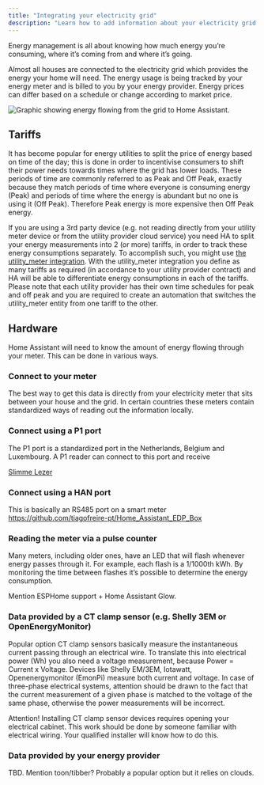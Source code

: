 ```yaml
---
title: "Integrating your electricity grid"
description: "Learn how to add information about your electricity grid to Home Assistant home energy management."
---
```


Energy management is all about knowing how much energy you’re consuming, where it’s coming from and where it’s going.

Almost all houses are connected to the electricity grid which provides the energy your home will need. The energy usage is being tracked by your energy meter and is billed to you by your energy provider. Energy prices can differ based on a schedule or change according to market price.

<img src='/images/docs/energy/grid.png' alt='Graphic showing energy flowing from the grid to Home Assistant.' style='border: 0;box-shadow: none;'>

## Tariffs

It has become popular for energy utilities to split the price of energy based on time of the day; this is done in order to incentivise consumers to shift their power needs towards times where the grid has lower loads. These periods of time are commonly referred to as Peak and Off Peak, exactly because they match periods of time where everyone is consuming energy (Peak) and periods of time where the energy is abundant but no one is using it (Off Peak). Therefore Peak energy is more expensive then Off Peak energy.

If you are using a 3rd party device (e.g. not reading directly from your utility meter device or from the utility provider cloud service) you need HA to split your energy measurements into 2 (or more) tariffs, in order to track these energy consumptions separately. To accomplish such, you might use [the utility_meter integration](/integrations/utility_meter/). With the utility_meter integration you define as many tariffs as required (in accordance to your utility provider contract) and HA will be able to differentiate energy consumptions in each of the tariffs. Please note that each utility provider has their own time schedules for peak and off peak and you are required to create an automation that switches the utility_meter entity from one tariff to the other.

## Hardware

Home Assistant will need to know the amount of energy flowing through your meter. This can be done in various ways.

### Connect to your meter

The best way to get this data is directly from your electricity meter that sits between your house and the grid. In certain countries these meters contain standardized ways of reading out the information locally.

### Connect using a P1 port

The P1 port is a standardized port in the Netherlands, Belgium and Luxembourg. A P1 reader can connect to this port and receive


[Slimme Lezer](https://www.slimmelezer.nl)

### Connect using a HAN port

This is basically an RS485 port on a smart meter
https://github.com/tiagofreire-pt/Home_Assistant_EDP_Box

### Reading the meter via a pulse counter

Many meters, including older ones, have an LED that will flash whenever energy passes through it. For example, each flash is a 1/1000th kWh. By monitoring the time between flashes it’s possible to determine the energy consumption.

Mention ESPHome support + Home Assistant Glow.

### Data provided by a CT clamp sensor (e.g. Shelly 3EM or OpenEnergyMonitor)

Popular option
CT clamp sensors basically measure the instantaneous current passing through an electrical wire. To translate this into electrical power (Wh) you also need a voltage measurement, because Power = Current x Voltage.
Devices like Shelly EM/3EM, Iotawatt, Openenergymonitor (EmonPi) measure both current and voltage.
In case of three-phase electrical systems, attention should be drawn to the fact that the current measurement of a given phase is matched to the voltage of the same phase, otherwise the power measurements will be incorrect.

Attention! Installing CT clamp sensor devices requires opening your electrical cabinet. This work should be done by someone familiar with electrical wiring. Your qualified installer will know how to do this.

### Data provided by your energy provider

TBD. Mention toon/tibber?
Probably a popular option but it relies on clouds.
